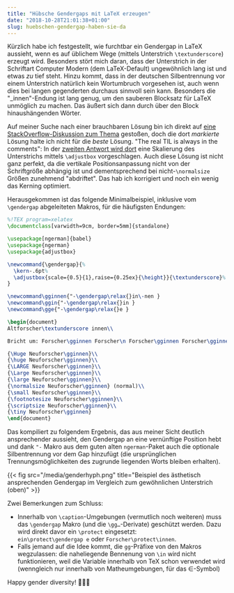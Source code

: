 ```yaml
---
title: "Hübsche Gendergaps mit LaTeX erzeugen"
date: "2018-10-28T21:01:38+01:00"
slug: huebschen-gendergap-haben-sie-da
---
```



Kürzlich habe ich festgestellt, wie furchtbar ein Gendergap in LaTeX aussieht, wenn es auf üblichem Wege (mittels Unterstrich `\textunderscore`) erzeugt wird. Besonders stört mich daran, dass der Unterstrich in der Schriftart Computer Modern (dem LaTeX-Default) ungewöhnlich lang ist und etwas *zu* tief steht. Hinzu kommt, dass in der deutschen Silbentrennung vor einem Unterstrich natürlich kein Wortumbruch vorgesehen ist, auch wenn dies bei langen gegenderten durchaus sinnvoll sein kann. Besonders die "_innen"-Endung ist lang genug, um den sauberen Blocksatz für LaTeX unmöglich zu machen. Das äußert sich dann durch über den Block hinaushängenden Wörter.

Auf meiner Suche nach einer brauchbaren Lösung bin ich direkt auf [eine StackOverflow-Diskussion zum Thema](https://tex.stackexchange.com/q/128814) gestoßen, doch die dort *markierte* Lösung halte ich nicht für die *beste* Lösung. "The real TIL is always in the comments": In der [zweiten Antwort wird dort](https://tex.stackexchange.com/a/233274) eine Skalierung des Unterstrichs mittels `\adjustbox` vorgeschlagen. Auch diese Lösung ist nicht ganz perfekt, da die vertikale Positionsanpassung nicht von der Schriftgröße abhängig ist und dementsprechend bei nicht-`\normalsize` Größen zunehmend "abdriftet". Das hab ich korrigiert und noch ein wenig das Kerning optimiert.

Herausgekommen ist das folgende Minimalbeispiel, inklusive vom `\gendergap` abgeleiteten Makros, für die häufigsten Endungen:

```latex
%!TEX program=xelatex
\documentclass[varwidth=9cm, border=5mm]{standalone}

\usepackage[ngerman]{babel}
\usepackage{ngerman}
\usepackage{adjustbox}

\newcommand{\gendergap}{%
  \kern-.6pt%
  \adjustbox{scale={0.5}{1},raise={0.25ex}{\height}}{\textunderscore}%
}

\newcommand\gginnen{"-\gendergap\relax{}in\-nen }
\newcommand\ggin{"-\gendergap\relax{}in }
\newcommand\gge{"-\gendergap\relax{}e }

\begin{document}
Altforscher\textunderscore innen\\

Bricht um: Forscher\gginnen Forscher\n Forscher\gginnen Forscher\gginnen Forscher\gginnen Forscher\gginnen Forscher\gginnen Forscher\gginnen Forscher\gginnen Forscher\gginnen Forscher\gginnen Forscher\gginnen Forscher\gginnen Forscher\gginnen Forscher\gginnen Forscher\gginnen Forscher\gginnen Forscher\gginnen Forscher\gginnen\\

{\Huge Neuforscher\gginnen}\\
{\huge Neuforscher\gginnen}\\
{\LARGE Neuforscher\gginnen}\\
{\Large Neuforscher\gginnen}\\
{\large Neuforscher\gginnen}\\
{\normalsize Neuforscher\gginnen} (normal)\\
{\small Neuforscher\gginnen}\\
{\footnotesize Neuforscher\gginnen}\\
{\scriptsize Neuforscher\gginnen}\\
{\tiny Neuforscher\gginnen}
\end{document}
```


Das kompiliert zu folgendem Ergebnis, das aus meiner Sicht deutlich ansprechender aussieht, den Gendergap an eine vernünftige Position hebt und dank `"-` Makro aus dem guten alten `ngerman`-Paket auch die optionale Silbentrennung vor dem Gap hinzufügt (die ursprünglichen Trennungsmöglichkeiten des zugrunde liegenden Worts bleiben erhalten).

{{< fig src="/media/genderhyph.png" title="Beispiel des ästhetisch ansprechenden Gendergap im Vergleich zum gewöhnlichen Unterstrich (oben)" >}}


Zwei Bemerkungen zum Schluss:

* Innerhalb von `\caption`-Umgebungen (vermutlich noch weiteren) muss das `\gendergap` Makro (und die `\gg…`-Derivate) geschützt werden. Dazu wird direkt davor ein `\protect` eingesetzt:<br />`ein\protect\gendergap e` oder `Forscher\protect\innen`.
* Falls jemand auf die Idee kommt, die `gg`-Präfixe von den Makros wegzulassen: die naheliegende Bennenung von `\in` wird nicht funktionieren, weil die Variable innerhalb von TeX schon verwendet wird (wenngleich nur innerhalb von Matheumgebungen, für das &isin;-Symbol)

Happy gender diversity! 🏳️‍🌈👋
